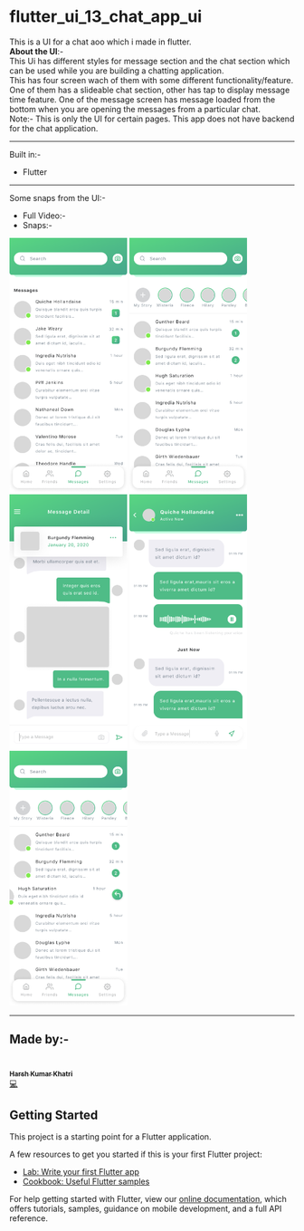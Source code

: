# flutter_ui_13_chat_app_ui
This is a UI for a chat aoo which i made in flutter.
<br>
**About the UI**:-<br>
This Ui has different styles for message section and the chat section which can be used while you are building a chatting application.<br>
This has four screen wach of them with some different functionality/feature. One of them has a slideable chat section, other has tap to display message time feature. One of the message screen has message loaded from the bottom when you are opening the messages from a particular chat.
<br>Note:- This is only the UI for certain pages. This app does not have backend for the chat application.
___
Built in:-
* Flutter
___
Some snaps from the UI:-
* Full Video:- <br>
* Snaps:-
<p>
<img src="screenshots/01 - Chat.png" height=450>
<img src="screenshots/02 - Chat.png" height=450>
<img src="screenshots/03 - Chat.png" height=450>
<img src="screenshots/04 - Chat.png" height=450>
<img src="screenshots/05 - Chat.png" height=450>
</p>

___
## Made by:-
<a href="https://harshkumarkhatri.github.io/Portfolio-Site/dist/index.html"><img src="https://avatars1.githubusercontent.com/u/42743629?s=460&u=1f68b5930fca70c68c90e2392798643919a7eeed&v=4" width="100px;" alt=""/><br /><sub><b>Harsh Kumar Khatri</b></sub></a><br /><a href="" title="Code">💻</a>

## Getting Started

This project is a starting point for a Flutter application.

A few resources to get you started if this is your first Flutter project:

- [Lab: Write your first Flutter app](https://flutter.dev/docs/get-started/codelab)
- [Cookbook: Useful Flutter samples](https://flutter.dev/docs/cookbook)

For help getting started with Flutter, view our
[online documentation](https://flutter.dev/docs), which offers tutorials,
samples, guidance on mobile development, and a full API reference.

